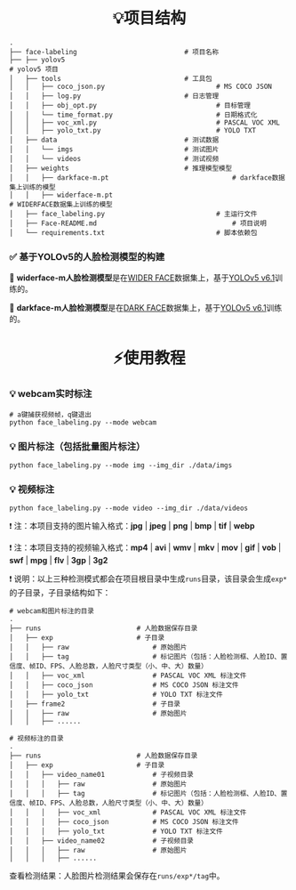<h1 align="center">💡项目结构</h1>

```
.
├── face-labeling							# 项目名称
├── ├── yolov5                                                          # yolov5 项目
│   ├── tools								# 工具包
│   │   ├── coco_json.py					        # MS COCO JSON
│   │   ├── log.py							# 日志管理
│   │   ├── obj_opt.py						        # 目标管理
│   │   └── time_format.py					        # 日期格式化
│   │   ├── voc_xml.py						        # PASCAL VOC XML
│   │   ├── yolo_txt.py						        # YOLO TXT
│   ├── data								# 测试数据
│   │   └── imgs							# 测试图片
│   │   └── videos							# 测试视频
│   ├── weights								# 推理模型模型
│   │   ├── darkface-m.pt				                # darkface数据集上训练的模型
│   │   ├── widerface-m.pt                                              # WIDERFACE数据集上训练的模型
│   ├── face_labeling.py					        # 主运行文件
│   ├── Face-README.md					                # 项目说明
│   └── requirements.txt					        # 脚本依赖包
```

### ✅ 基于YOLOv5的人脸检测模型的构建

📌 **widerface-m人脸检测模型**是在[WIDER FACE](http://shuoyang1213.me/WIDERFACE/)数据集上，基于[YOLOv5 v6.1](https://github.com/ultralytics/yolov5)训练的。

📌 **darkface-m人脸检测模型**是在[DARK FACE](https://flyywh.github.io/CVPRW2019LowLight/)数据集上，基于[YOLOv5 v6.1](https://github.com/ultralytics/yolov5)训练的。

<h1 align="center">⚡使用教程</h1>

### 💡 webcam实时标注

```shell
# a键捕获视频帧，q键退出
python face_labeling.py --mode webcam
```

### 💡 图片标注（包括批量图片标注）

```shell
python face_labeling.py --mode img --img_dir ./data/imgs
```

### 💡 视频标注

```shell
python face_labeling.py --mode video --img_dir ./data/videos
```

❗ 注：本项目支持的图片输入格式：**jpg** |  **jpeg** | **png** | **bmp** | **tif** | **webp**

❗ 注：本项目支持的视频输入格式：**mp4** | **avi** | **wmv** | **mkv** | **mov** | **gif** | **vob** | **swf** | **mpg** | **flv** | **3gp** | **3g2**

❗ 说明：以上三种检测模式都会在项目根目录中生成`runs`目录，该目录会生成`exp*`的子目录，子目录结构如下：

```
# webcam和图片标注的目录
.
├── runs						# 人脸数据保存目录
│   ├── exp						# 子目录
│   │   ├── raw						# 原始图片
│   │   ├── tag						# 标记图片（包括：人脸检测框、人脸ID、置信度、帧ID、FPS、人脸总数，人脸尺寸类型（小、中、大）数量）
│   │   ├── voc_xml					# PASCAL VOC XML 标注文件
│   │   ├── coco_json				# MS COCO JSON 标注文件
│   │   ├── yolo_txt				# YOLO TXT 标注文件
│   ├── frame2						# 子目录
│   │   ├── raw						# 原始图片
│   │   ├── ......
```

```
# 视频标注的目录
.
├── runs						# 人脸数据保存目录
│   ├── exp						# 子目录
│	│   ├── video_name01			# 子视频目录
│   │   │   ├── raw					# 原始图片
│   │   │   ├── tag					# 标记图片（包括：人脸检测框、人脸ID、置信度、帧ID、FPS、人脸总数，人脸尺寸类型（小、中、大）数量）
│   │   │   ├── voc_xml				# PASCAL VOC XML 标注文件
│   │   │   ├── coco_json			# MS COCO JSON 标注文件
│   │   │   ├── yolo_txt			# YOLO TXT 标注文件
│	│   ├── video_name02			# 子视频目录
│   │   │   ├── raw					# 原始图片
│   │   │   ├── ......
```

查看检测结果：人脸图片检测结果会保存在`runs/exp*/tag`中。
